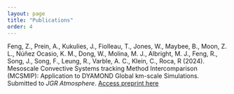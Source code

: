```yaml
---
layout: page
title: "Publications"
order: 4
---
```




Feng, Z.,  Prein, A., Kukulies, J., Fiolleau, T., Jones, W., Maybee, B., Moon, Z. L., Núñez Ocasio, K. M., Dong, W., Molina, M. J., Albright, M. J., Feng, R., Song, J., Song, F., Leung, R., Varble, A. C., Klein, C., Roca, R (2024). Mesoscale Convective Systems tracking Method Intercomparison (MCSMIP): Application to DYAMOND Global km-scale Simulations. Submitted to *JGR Atmosphere*. [Access preprint here](https://doi.org/10.22541/essoar.172405876.67413040/v1)


